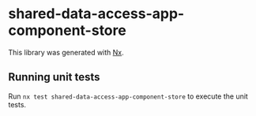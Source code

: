 # shared-data-access-app-component-store

This library was generated with [Nx](https://nx.dev).

## Running unit tests

Run `nx test shared-data-access-app-component-store` to execute the unit tests.
